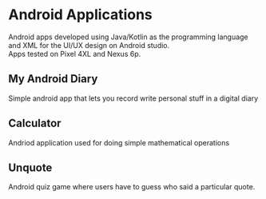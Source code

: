 # Android Applications 
Android apps developed using Java/Kotlin as the programming language and XML for the UI/UX design on Android studio.   
Apps tested on Pixel 4XL and Nexus 6p.

## My Android Diary
Simple android app that lets you record write personal stuff in a digital diary

## Calculator
Andriod application used for doing simple mathematical operations

## Unquote
Android quiz game where users have to guess who said a particular quote.
